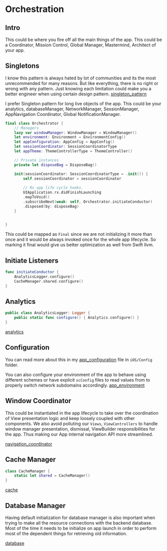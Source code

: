 # Orchestration 

## Intro

This could be where you fire off all the main things of the app.
This could be a Coordinator, Mission Control, Global Manager, Mastermind, Architect of your app.


## Singletons

I know this pattern is always hated by lot of communities and its the most unrecommended for many reasons. But like everything, there is no right or wrong with any pattern. Just knowing each limitation could make you a better engineer when using certain design pattern.
[singleton_pattern](ios/lifecycle/singleton_pattern.md)

I prefer Singleton pattern for long live objects of the app. This could be your analytics, databaseManager, NetworkManager, SessionManager, AppNavigation Coordinator, Global NotificationManager.

```swift
final class Orchestrator {
	// Managers
	lazy var windowManager: WindowManager = WindowManager()
	let environment: Environment = EnvironmentConfig()
	let appConfiguration: AppConfig = AppConfig()
	let sessionCoordinator: SessionCoordinatorType
	let appTheme: ThemeControllerType = ThemeController()

	// Private instances
	private let disposeBag = DisposeBag()

	init(sessionCoordinator: SessionCoordinatorType = .init()) {
		self.sessionCoordinator = sessionCoordinator
		
		// Rx app life cycle hooks.
		UIApplication.rx.didFinishLaunching
		.mapToVoid()
		.subscribeNext(weak: self, Orchestrator.initiateConductor)
	    .disposed(by: disposeBag)
	}

	
}
```

This could be mapped as `Final` since we are not initializing it more than once and it would be always invoked once for the whole app lifecycle. So marking it final would give us better optimization as well from Swift llvm.

## Initiate Listeners

```swift
func initiateConductor {
	AnalyticsLogger.configure()
	CacheManager.shared.configure()
}
```


## Analytics

```swift
public class AnalyticsLogger: Logger {
	public static func configure() { Analytics.configure() }
}
```
[analytics](analytics.md)


## Configuration

You can read more about this in my [app_configuration](app_configuration.md) file in `iOS/Config` folder.

You can also configure your environment of the app to behave using different schemes or have explicit `xcConfig` files to read values from to properly switch network subdomains accordingly.
[app_environment](app_environment.md)

## Window Coordinator

This could be instantiated in the app lifecycle to take over the coordination of View presentation logic and keep loosely coupled with other components. We also avoid polluting our `Views`, `ViewControllers` to handle window manager presentation, dismissal, ViewBuilder responsibilities for the app.
Thus making our App internal navigation API more streamlined.

[navigation_coordinator](navigation_coordinator.md)


## Cache Manager

```swift
class CacheManager {
	static let shared = CacheManager()
}
```

[cache](ios/lifecycle/cache.md)

## Database Manager

Having default initialization for database manager is also important when trying to make all the resource connections with the backend database. Most of the time it needs to be initialize on app launch in order to perform most of the dependent things for retrieving old information.

[database](database.md)